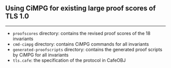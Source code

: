 ## Using CiMPG for existing large proof scores of TLS 1.0

----

* `proofscores` directory: contains the revised proof scores of the 18 invariants
* `cmd-cimpg` directory: contains CiMPG commands for all invariants
* `generated-proofscripts` directory: contains the generated proof scripts by CiMPG for all invariants
* `tls.cafe`: the specification of the protocol in CafeOBJ
